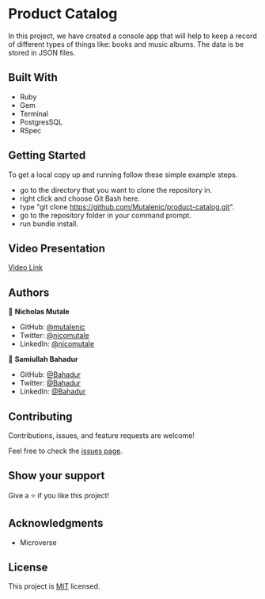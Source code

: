 # Product Catalog
In this project, we have created a console app that will help to keep a record of different types of things like: books and music albums. The data is be stored in JSON files.

## Built With

- Ruby
- Gem
- Terminal
- PostgresSQL
- RSpec

## Getting Started

To get a local copy up and running follow these simple example steps.

- go to the directory that you want to clone the repository in.
- right click and choose Git Bash here.
- type "git clone https://github.com/Mutalenic/product-catalog.git".
- go to the repository folder in your command prompt.
- run bundle install.

## Video Presentation
[Video Link](https://drive.google.com/file/d/1ZaMa-XHFxW86GoPU3w58fPHEOQit6DEc/view?usp=sharing)

## Authors

👤 **Nicholas Mutale**

- GitHub: [@mutalenic](https://github.com/Mutalenic)
- Twitter: [@nicomutale](https://twitter.com/nicomutale)
- LinkedIn: [@nicomutale](https://www.linkedin.com/in/nicomutale/)

👤 **Samiullah Bahadur**

- GitHub: [@Bahadur](https://github.com/samiullahbahadur)
- Twitter: [@Bahadur](https://twitter.com/Samiull88496331)
- LinkedIn: [@Bahadur](https://www.linkedin.com/in/samiullah-bahadur/)

## Contributing

Contributions, issues, and feature requests are welcome!

Feel free to check the [issues page](https://github.com/Mutalenic/product-catalog/issues).

## Show your support

Give a ⭐️ if you like this project!

## Acknowledgments

- Microverse

## License

This project is [MIT](./LICENSE) licensed.

